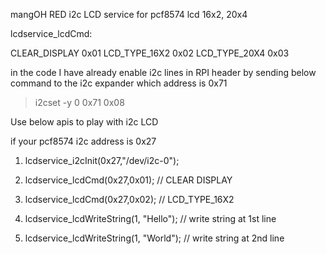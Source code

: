 mangOH RED i2c LCD service for pcf8574 lcd 16x2, 20x4


lcdservice_lcdCmd:

CLEAR_DISPLAY	0x01
LCD_TYPE_16X2   0x02
LCD_TYPE_20X4   0x03

in the code I have already enable i2c lines in RPI header by sending below command to the i2c expander which address is 0x71
 >i2cset -y 0 0x71 0x08

Use below apis to play with i2c LCD

if your pcf8574 i2c address is 0x27 

1. lcdservice_i2cInit(0x27,"/dev/i2c-0");

2. lcdservice_lcdCmd(0x27,0x01); // CLEAR DISPLAY

3. lcdservice_lcdCmd(0x27,0x02); // LCD_TYPE_16X2 

4. lcdservice_lcdWriteString(1, "Hello"); // write string at 1st line

5. lcdservice_lcdWriteString(1, "World"); // write string at 2nd line